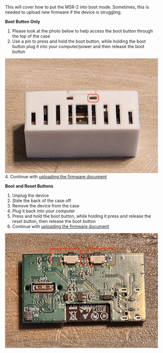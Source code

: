 This will cover how to put the MSR-2 into boot mode. Sometimes, this is needed to upload new firmware if the device is struggling.

**Boot Button Only**

1. Please look at the photo below to help access the boot button through the top of the case
2. Use a pin to press and hold the boot button, while holding the boot button plug it into your computer/power and then release the boot button

![20240514_123742.jpg](../assets/MJ120240514-123742.jpg)<br> 4. Continue with [uploading the firmware document](https://apolloautomation.github.io/docs/products/msr2/troubleshooting/msr2-code/)

**Boot and Reset Buttons**

1. Unplug the device
2. Slide the back of the case off
3. Remove the device from the case
4. Plug it back into your computer
5. Press and hold the boot button, while holding it press and release the reset button, then release the boot button
6. Continue with [uploading the firmware document](https://apolloautomation.github.io/docs/products/msr2/troubleshooting/msr2-code/)

![20240514_120819.jpg](../assets/5T520240514-120819.jpg)